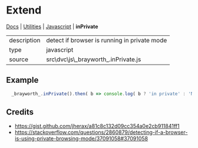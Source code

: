 # Extend

[Docs](.) | [Utilities](utilities) | [Javascript](utilities_javascript) | **inPrivate**

<table class="table">
  <tbody>
    <tr>
      <td>description</td>
      <td>detect if browser is running in private mode</td>
    </tr>
    <tr>
      <td>type</td>
      <td>javascript</td>
    </tr>
    <tr>
      <td>source</td>
      <td>src\dvc\js\_brayworth_.inPrivate.js</td>
    </tr>
  </tbody>
</table>

## Example

```javascript
  _brayworth_.inPrivate().then( b => console.log( b ? 'in private' : 'NOT inprivate'));
```

## Credits

* <https://gist.github.com/jherax/a81c8c132d09cc354a0e2cb911841ff1>
* <https://stackoverflow.com/questions/2860879/detecting-if-a-browser-is-using-private-browsing-mode/37091058#37091058>
